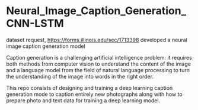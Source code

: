 # Neural_Image_Caption_Generation_CNN-LSTM



dataset request, https://forms.illinois.edu/sec/1713398 developed a neural image caption generation model 

Caption generation is a challenging artificial intelligence problem: it requires both methods from computer vision to understand the content of the image and a language model from the field of natural language processing to turn the understanding of the image into words in the right order.

This repo consists of designing and training a deep learning caption generation mode to caption entirely new photographs along with how to prepare photo and text data for training a deep learning model.
